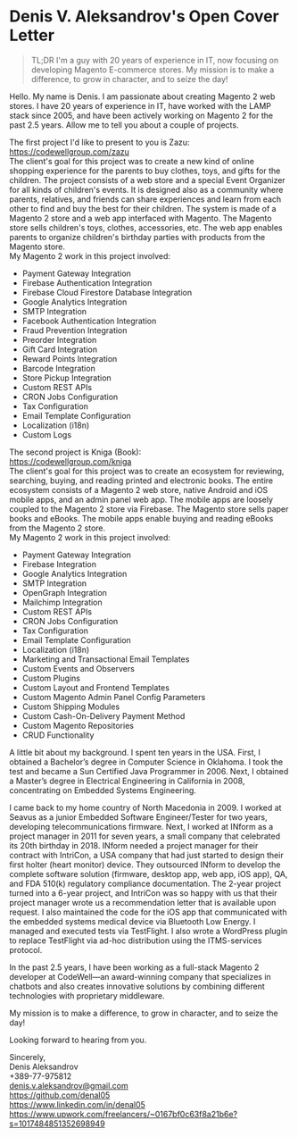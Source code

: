 # Denis V. Aleksandrov's Open Cover Letter

> TL;DR
> I'm a guy with 20 years of experience in IT, now focusing on developing Magento E-commerce stores. My mission is to make a difference, to grow in character, and to seize the day!

Hello. My name is Denis. I am passionate about creating Magento 2 web stores. I have 20 years of experience in IT, have worked with the LAMP stack since 2005, and have been actively working on Magento 2 for the past 2.5 years. Allow me to tell you about a couple of projects.

The first project I'd like to present to you is Zazu:  
https://codewellgroup.com/zazu  
The client's goal for this project was to create a new kind of online shopping experience for the parents to buy clothes, toys, and gifts for the children. The project consists of a web store and a special Event Organizer for all kinds of children's events. It is designed also as a community where parents, relatives, and friends can share experiences and learn from each other to find and buy the best for their children.
The system is made of a Magento 2 store and a web app interfaced with Magento. The Magento store sells children's toys, clothes, accessories, etc. The web app enables parents to organize children's birthday parties with products from the Magento store.  
My Magento 2 work in this project involved:
- Payment Gateway Integration
- Firebase Authentication Integration
- Firebase Cloud Firestore Database Integration
- Google Analytics Integration
- SMTP Integration
- Facebook Authentication Integration
- Fraud Prevention Integration
- Preorder Integration
- Gift Card Integration
- Reward Points Integration
- Barcode Integration
- Store Pickup Integration
- Custom REST APIs
- CRON Jobs Configuration
- Tax Configuration
- Email Template Configuration
- Localization (i18n)
- Custom Logs

The second project is Kniga (Book):  
https://codewellgroup.com/kniga  
The client's goal for this project was to create an ecosystem for reviewing, searching, buying, and reading printed and electronic books. The entire ecosystem consists of a Magento 2 web store, native Android and iOS mobile apps, and an admin panel web app. The mobile apps are loosely coupled to the Magento 2 store via Firebase. The Magento store sells paper books and eBooks. The mobile apps enable buying and reading eBooks from the Magento 2 store.  
My Magento 2 work in this project involved:
- Payment Gateway Integration
- Firebase Integration
- Google Analytics Integration
- SMTP Integration
- OpenGraph Integration
- Mailchimp Integration
- Custom REST APIs
- CRON Jobs Configuration
- Tax Configuration
- Email Template Configuration
- Localization (i18n)
- Marketing and Transactional Email Templates
- Custom Events and Observers
- Custom Plugins
- Custom Layout and Frontend Templates
- Custom Magento Admin Panel Config Parameters
- Custom Shipping Modules
- Custom Cash-On-Delivery Payment Method
- Custom Magento Repositories
- CRUD Functionality

A little bit about my background. I spent ten years in the USA. First, I obtained a Bachelor’s degree in Computer Science in Oklahoma. I took the test and became a Sun Certified Java Programmer in 2006. Next, I obtained a Master’s degree in Electrical Engineering in California in 2008, concentrating on Embedded Systems Engineering. 

I came back to my home country of North Macedonia in 2009. I worked at Seavus as a junior Embedded Software Engineer/Tester for two years, developing telecommunications firmware. Next, I worked at INform as a project manager in 2011 for seven years, a small company that celebrated its 20th birthday in 2018. INform needed a project manager for their contract with IntriCon, a USA company that had just started to design their first holter (heart monitor) device. They outsourced INform to develop the complete software solution (firmware, desktop app, web app, iOS app), QA, and FDA 510(k) regulatory compliance documentation. The 2-year project turned into a 6-year project, and IntriCon was so happy with us that their project manager wrote us a recommendation letter that is available upon request. I also maintained the code for the iOS app that communicated with the embedded systems medical device via Bluetooth Low Energy. I managed and executed tests via TestFlight. I also wrote a WordPress plugin to replace TestFlight via ad-hoc distribution using the ITMS-services protocol. 

In the past 2.5 years, I have been working as a full-stack Magento 2 developer at CodeWell—an award-winning company that specializes in chatbots and also creates innovative solutions by combining different technologies with proprietary middleware.
 
My mission is to make a difference, to grow in character, and to seize the day!

Looking forward to hearing from you.

Sincerely,  
Denis Aleksandrov  
+389-77-975812  
denis.v.aleksandrov@gmail.com  
https://github.com/denal05  
https://www.linkedin.com/in/denal05  
https://www.upwork.com/freelancers/~0167bf0c63f8a21b6e?s=1017484851352698949  
